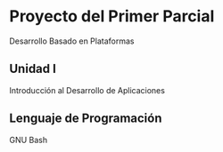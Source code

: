 # Proyecto del Primer Parcial

Desarrollo Basado en Plataformas

## Unidad I

Introducción al Desarrollo de Aplicaciones

## Lenguaje de Programación

GNU Bash
